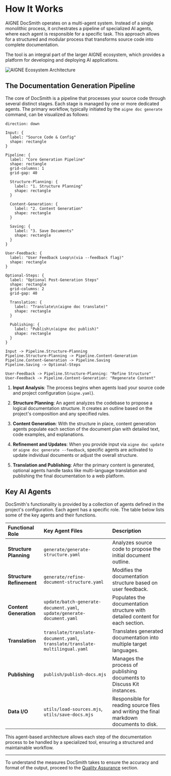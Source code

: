 # How It Works

AIGNE DocSmith operates on a multi-agent system. Instead of a single monolithic process, it orchestrates a pipeline of specialized AI agents, where each agent is responsible for a specific task. This approach allows for a structured and modular process that transforms source code into complete documentation.

The tool is an integral part of the larger AIGNE ecosystem, which provides a platform for developing and deploying AI applications.

![AIGNE Ecosystem Architecture](https://docsmith.aigne.io/image-bin/uploads/def424c20bbdb3c77483894fe0e22819.png)

## The Documentation Generation Pipeline

The core of DocSmith is a pipeline that processes your source code through several distinct stages. Each stage is managed by one or more dedicated agents. The primary workflow, typically initiated by the `aigne doc generate` command, can be visualized as follows:

```d2
direction: down

Input: {
  label: "Source Code & Config"
  shape: rectangle
}

Pipeline: {
  label: "Core Generation Pipeline"
  shape: rectangle
  grid-columns: 1
  grid-gap: 40

  Structure-Planning: {
    label: "1. Structure Planning"
    shape: rectangle
  }

  Content-Generation: {
    label: "2. Content Generation"
    shape: rectangle
  }

  Saving: {
    label: "3. Save Documents"
    shape: rectangle
  }
}

User-Feedback: {
  label: "User Feedback Loop\n(via --feedback flag)"
  shape: rectangle
}

Optional-Steps: {
  label: "Optional Post-Generation Steps"
  shape: rectangle
  grid-columns: 2
  grid-gap: 40
  
  Translation: {
    label: "Translate\n(aigne doc translate)"
    shape: rectangle
  }

  Publishing: {
    label: "Publish\n(aigne doc publish)"
    shape: rectangle
  }
}

Input -> Pipeline.Structure-Planning
Pipeline.Structure-Planning -> Pipeline.Content-Generation
Pipeline.Content-Generation -> Pipeline.Saving
Pipeline.Saving -> Optional-Steps

User-Feedback -> Pipeline.Structure-Planning: "Refine Structure"
User-Feedback -> Pipeline.Content-Generation: "Regenerate Content"
```

1.  **Input Analysis**: The process begins when agents load your source code and project configuration (`aigne.yaml`).

2.  **Structure Planning**: An agent analyzes the codebase to propose a logical documentation structure. It creates an outline based on the project's composition and any specified rules.

3.  **Content Generation**: With the structure in place, content generation agents populate each section of the document plan with detailed text, code examples, and explanations.

4.  **Refinement and Updates**: When you provide input via `aigne doc update` or `aigne doc generate --feedback`, specific agents are activated to update individual documents or adjust the overall structure.

5.  **Translation and Publishing**: After the primary content is generated, optional agents handle tasks like multi-language translation and publishing the final documentation to a web platform.

## Key AI Agents

DocSmith's functionality is provided by a collection of agents defined in the project's configuration. Each agent has a specific role. The table below lists some of the key agents and their functions.

| Functional Role | Key Agent Files | Description |
| :--- | :--- | :--- |
| **Structure Planning** | `generate/generate-structure.yaml` | Analyzes source code to propose the initial document outline. |
| **Structure Refinement** | `generate/refine-document-structure.yaml` | Modifies the documentation structure based on user feedback. |
| **Content Generation** | `update/batch-generate-document.yaml`, `update/generate-document.yaml` | Populates the documentation structure with detailed content for each section. |
| **Translation** | `translate/translate-document.yaml`, `translate/translate-multilingual.yaml` | Translates generated documentation into multiple target languages. |
| **Publishing** | `publish/publish-docs.mjs` | Manages the process of publishing documents to Discuss Kit instances. |
| **Data I/O** | `utils/load-sources.mjs`, `utils/save-docs.mjs` | Responsible for reading source files and writing the final markdown documents to disk. |

This agent-based architecture allows each step of the documentation process to be handled by a specialized tool, ensuring a structured and maintainable workflow.

---

To understand the measures DocSmith takes to ensure the accuracy and format of the output, proceed to the [Quality Assurance](./advanced-quality-assurance.md) section.